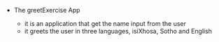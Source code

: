 * The greetExercise App

    * it is an application that get the name input from the user 
    * it greets the user in three languages, isiXhosa, Sotho and English